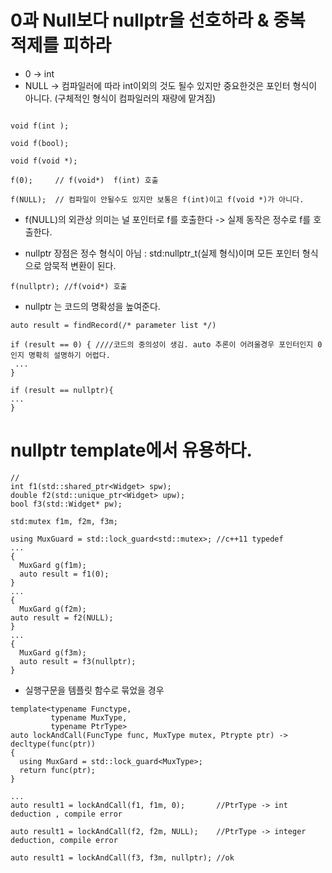 # 0과 Null보다 nullptr을 선호하라 & 중복 적제를 피하라
- 0 -> int
- NULL -> 컴파일러에 따라 int이외의 것도 될수 있지만 중요한것은 포인터 형식이 아니다. (구체적인 형식이 컴파일러의 재량에 맡겨짐)

```

void f(int );

void f(bool);

void f(void *);

f(0);     // f(void*)  f(int) 호출

f(NULL);  // 컴파일이 안될수도 있지만 보통은 f(int)이고 f(void *)가 아니다.

```

- f(NULL)의 외관상 의미는 널 포인터로 f를 호출한다 -> 실제 동작은 정수로 f를 호출한다.

- nullptr 장점은 정수 형식이 아님 : std:nullptr_t(실제 형식)이며 모든 포인터 형식으로 암묵적 변환이 된다.
```
f(nullptr); //f(void*) 호출
```

- nullptr 는 코드의 명확성을 높여준다.

```
auto result = findRecord(/* parameter list */)

if (result == 0) { ////코드의 중의성이 생김. auto 추론이 어려울경우 포인터인지 0인지 명확히 설명하기 어렵다.
 ...
}

if (result == nullptr){
...
}
```


# nullptr template에서 유용하다.

```
//
int f1(std::shared_ptr<Widget> spw);
double f2(std::unique_ptr<Widget> upw);
bool f3(std::Widget* pw);

std:mutex f1m, f2m, f3m;

using MuxGuard = std::lock_guard<std::mutex>; //c++11 typedef 
...
{
  MuxGard g(f1m);
  auto result = f1(0);
}
...
{
  MuxGard g(f2m);
auto result = f2(NULL);
}
...
{
  MuxGard g(f3m); 
  auto result = f3(nullptr);
}
```

- 실행구문을 템플릿 함수로 묶었을 경우

```
template<typename Functype,
         typename MuxType,
         typename PtrType>
auto lockAndCall(FuncType func, MuxType mutex, Ptrypte ptr) -> decltype(func(ptr))
{
  using MuxGard = std::lock_guard<MuxType>;
  return func(ptr);
}

...
auto result1 = lockAndCall(f1, f1m, 0);       //PtrType -> int deduction , compile error 
        
auto result1 = lockAndCall(f2, f2m, NULL);    //PtrType -> integer deduction, compile error 

auto result1 = lockAndCall(f3, f3m, nullptr); //ok

```














